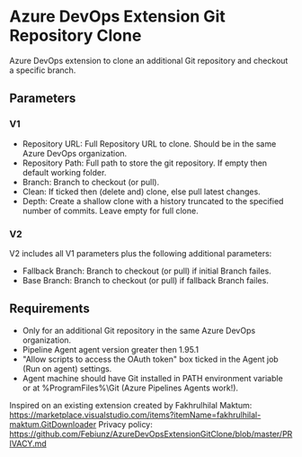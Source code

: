 # Azure DevOps Extension Git Repository Clone
Azure DevOps extension to clone an additional Git repository and checkout a specific branch.

## Parameters
### V1
- Repository URL: Full Repository URL to clone. Should be in the same Azure DevOps organization.
- Repository Path: Full path to store the git repository. If empty then default working folder.
- Branch: Branch to checkout (or pull).
- Clean: If ticked then (delete and) clone, else pull latest changes.
- Depth: Create a shallow clone with a history truncated to the specified number of commits. Leave empty for full clone.
### V2
V2 includes all V1 parameters plus the following additional parameters:
- Fallback Branch: Branch to checkout (or pull) if initial Branch failes.
- Base Branch: Branch to checkout (or pull) if fallback Branch failes.

## Requirements
- Only for an additional Git repository in the same Azure DevOps organization.
- Pipeline Agent agent version greater then 1.95.1
- "Allow scripts to access the OAuth token" box ticked in the Agent job (Run on agent) settings.
- Agent machine should have Git installed in PATH environment variable or at %ProgramFiles%\Git (Azure Pipelines Agents work!).

Inspired on an existing extension created by Fakhrulhilal Maktum: https://marketplace.visualstudio.com/items?itemName=fakhrulhilal-maktum.GitDownloader
Privacy policy: https://github.com/Febiunz/AzureDevOpsExtensionGitClone/blob/master/PRIVACY.md